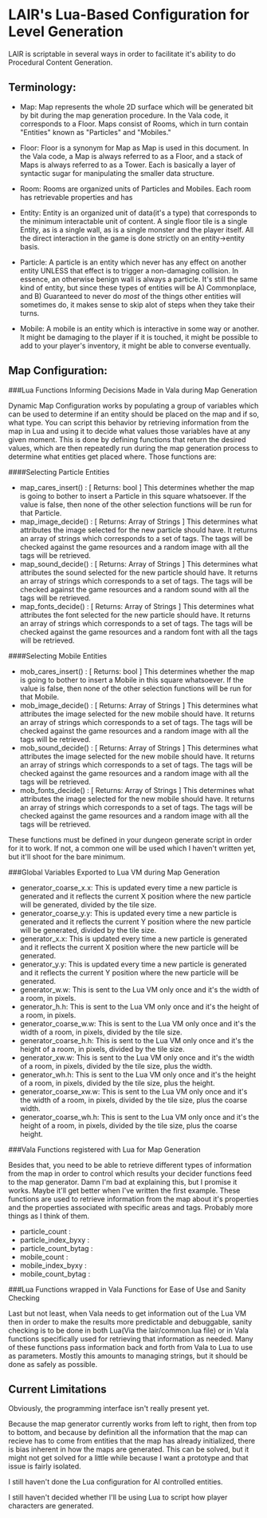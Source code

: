 LAIR's Lua-Based Configuration for Level Generation
===================================================

LAIR is scriptable in several ways in order to facilitate it's ability to do
Procedural Content Generation.

Terminology:
------------

  * Map: Map represents the whole 2D surface which will be generated bit by
  bit during the map generation procedure. In the Vala code, it corresponds to
  a Floor. Maps consist of Rooms, which in turn contain "Entities" known as
  "Particles" and "Mobiles."

  * Floor: Floor is a synonym for Map as Map is used in this document. In the
  Vala code, a Map is always referred to as a Floor, and a stack of Maps is
  always referred to as a Tower. Each is basically a layer of syntactic sugar
  for manipulating the smaller data structure.

  * Room: Rooms are organized units of Particles and Mobiles. Each room has
  retrievable properties and has

  * Entity: Entity is an organized unit of data(it's a type) that corresponds to
  the minimum interactable unit of content. A single floor tile is a single
  Entity, as is a single wall, as is a single monster and the player itself. All
  the direct interaction in the game is done strictly on an entity->entity
  basis.

  * Particle: A particle is an entity which never has any effect on another
  entity UNLESS that effect is to trigger a non-damaging collision. In essence,
  an otherwise benign wall is always a particle. It's still the same kind of
  entity, but since these types of entities will be A) Commonplace, and
  B) Guaranteed to never do *most* of the things other entities will sometimes
  do, it makes sense to skip alot of steps when they take their turns.

  * Mobile: A mobile is an entity which is interactive in some way or another.
  It might be damaging to the player if it is touched, it might be possible to
  add to your player's inventory, it might be able to converse eventually.


Map Configuration:
------------------

###Lua Functions Informing Decisions Made in Vala during Map Generation

Dynamic Map Configuration works by populating a group of variables which can
be used to determine if an entity should be placed on the map and if so, what
type. You can script this behavior by retrieving information from the map in
Lua and using it to decide what values those variables have at any given moment.
This is done by defining functions that return the desired values, which are
then repeatedly run during the map generation process to determine what
entities get placed where. Those functions are:

####Selecting Particle Entities

  * map\_cares\_insert() : \[ Returns: bool \] This determines whether the map
  is going to bother to insert a Particle in this square whatsoever. If the
  value is false, then none of the other selection functions will be run for
  that Particle.
  * map\_image\_decide() : \[ Returns: Array of Strings \] This determines what
  attributes the image selected for the new particle should have. It returns an
  array of strings which corresponds to a set of tags. The tags will be checked
  against the game resources and a random image with all the tags will be
  retrieved.
  * map\_sound\_decide() : \[ Returns: Array of Strings \] This determines what
  attributes the sound selected for the new particle should have. It returns an
  array of strings which corresponds to a set of tags. The tags will be checked
  against the game resources and a random sound with all the tags will be
  retrieved.
  * map\_fonts\_decide() : \[ Returns: Array of Strings \] This determines what
  attributes the font selected for the new particle should have. It returns an
  array of strings which corresponds to a set of tags. The tags will be checked
  against the game resources and a random font with all the tags will be
  retrieved.

####Selecting Mobile Entities

  * mob\_cares\_insert() : \[ Returns: bool \] This determines whether the map
  is going to bother to insert a Mobile in this square whatsoever. If the value
  is false, then none of the other selection functions will be run for that
  Mobile.
  * mob\_image\_decide() : \[ Returns: Array of Strings \] This determines what
  attributes the image selected for the new mobile should have. It returns an
  array of strings which corresponds to a set of tags. The tags will be checked
  against the game resources and a random image with all the tags will be
  retrieved.
  * mob\_sound\_decide() : \[ Returns: Array of Strings \] This determines what
  attributes the image selected for the new mobile should have. It returns an
  array of strings which corresponds to a set of tags. The tags will be checked
  against the game resources and a random image with all the tags will be
  retrieved.
  * mob\_fonts\_decide() : \[ Returns: Array of Strings \] This determines what
  attributes the image selected for the new mobile should have. It returns an
  array of strings which corresponds to a set of tags. The tags will be checked
  against the game resources and a random image with all the tags will be
  retrieved.

These functions must be defined in your dungeon generate script in order for it
to work. If not, a common one will be used which I haven't written yet, but
it'll shoot for the bare minimum.

###Global Variables Exported to Lua VM during Map Generation

  * generator\_coarse\_x.x: This is updated every time a new particle is
  generated and it reflects the current X position where the new particle will
  be generated, divided by the tile size.
  * generator\_coarse\_y.y: This is updated every time a new particle is
  generated and it reflects the current Y position where the new particle will
  be generated, divided by the tile size.
  * generator\_x.x: This is updated every time a new particle is generated and
  it reflects the current X position where the new particle will be generated.
  * generator\_y.y: This is updated every time a new particle is generated and
  it reflects the current Y position where the new particle will be generated.
  * generator\_w.w: This is sent to the Lua VM only once and it's the width of
  a room, in pixels.
  * generator\_h.h: This is sent to the Lua VM only once and it's the height of
  a room, in pixels.
  * generator\_coarse\_w.w: This is sent to the Lua VM only once and it's the width of
  a room, in pixels, divided by the tile size.
  * generator\_coarse\_h.h: This is sent to the Lua VM only once and it's the height of
  a room, in pixels, divided by the tile size.
  * generator\_xw.w: This is sent to the Lua VM only once and it's the width of
  a room, in pixels, divided by the tile size, plus the width.
  * generator\_wh.h: This is sent to the Lua VM only once and it's the height of
  a room, in pixels, divided by the tile size, plus the height.
  * generator\_coarse\_xw.w: This is sent to the Lua VM only once and it's the width of
  a room, in pixels, divided by the tile size, plus the coarse width.
  * generator\_coarse\_wh.h: This is sent to the Lua VM only once and it's the height of
  a room, in pixels, divided by the tile size, plus the coarse height.

###Vala Functions registered with Lua for Map Generation

Besides that, you need to be able to retrieve different types of information
from the map in order to control which results your decider functions feed to
the map generator. Damn I'm bad at explaining this, but I promise it works.
Maybe it'll get better when I've written the first example. These functions are
used to retrieve information from the map about it's properties and the
properties associated with specific areas and tags. Probably more things as I
think of them.

  * particle\_count :
  * particle\_index\_byxy :
  * particle\_count\_bytag :
  * mobile\_count :
  * mobile\_index\_byxy :
  * mobile\_count\_bytag :

###Lua Functions wrapped in Vala Functions for Ease of Use and Sanity Checking

Last but not least, when Vala needs to get information out of the Lua VM then
in order to make the results more predictable and debuggable, sanity checking
is to be done in both Lua(Via the lair/common.lua file) or in Vala functions
specifically used for retrieving that information as needed. Many of these
functions pass information back and forth from Vala to Lua to use as parameters.
Mostly this amounts to managing strings, but it should be done as safely as
possible.

Current Limitations
-------------------

Obviously, the programming interface isn't really present yet.

Because the map generator currently works from left to right, then from top to
bottom, and because by definition all the information that the map can recieve
has to come from entities that the map has already initialized, there is bias
inherent in how the maps are generated. This can be solved, but it might not get
solved for a little while because I want a prototype and that issue is fairly
isolated.

I still haven't done the Lua configuration for AI controlled entities.

I still haven't decided whether I'll be using Lua to script how player
characters are generated.
